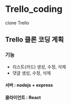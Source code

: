 # Trello_coding
clone Trello

## Trello 클론 코딩 계획

### 기능

- 리스트(카드) 생성, 수정, 삭제
- 댓글 생성, 수정, 삭제

#### 서버 : nodejs + express

#### 클라이언트 : React

